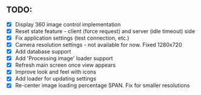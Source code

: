 ## TODO:

- [x] Display 360 image control implementation
- [x] Reset state feature - client (force request) and server (idle timeout) side
- [x] Fix application settings (test connection, etc.)
- [x] Camera resolution settings - not available for now. Fixed 1280x720
- [x] Add database support
- [x] Add 'Processing image' loader support
- [x] Refresh main screen once view appears
- [x] Improve look and feel with icons
- [x] Add loader for updating settings
- [x] Re-center image loading percentage SPAN. Fix for smaller resolutions
